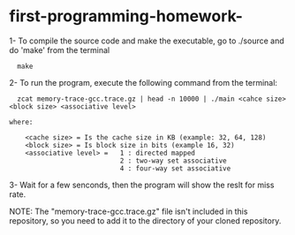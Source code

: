# first-programming-homework-
1- To compile the source code and make the executable, go to ./source and do 'make' from the terminal

      make
      
2- To run the program, execute the following command from the terminal:

      zcat memory-trace-gcc.trace.gz | head -n 10000 | ./main <cahce size> <block size> <associative level>

	where:
      
		<cache size> = Is the cache size in KB (example: 32, 64, 128)
		<block size> = Is block size in bits (example 16, 32)
		<associative level> = 	1 : directed mapped
								2 : two-way set associative
								4 : four-way set associative
      
3- Wait for a few senconds, then the program will show the reslt for miss rate.

NOTE: The "memory-trace-gcc.trace.gz" file isn't included in this repository, so you need to add it to the directory of your cloned repository.
